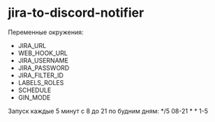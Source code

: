 # jira-to-discord-notifier

Переменные окружения:
* JIRA_URL
* WEB_HOOK_URL
* JIRA_USERNAME
* JIRA_PASSWORD
* JIRA_FILTER_ID
* LABELS_ROLES
* SCHEDULE
* GIN_MODE

Запуск каждые 5 минут с 8 до 21 по будним дням: */5 08-21 * * 1-5